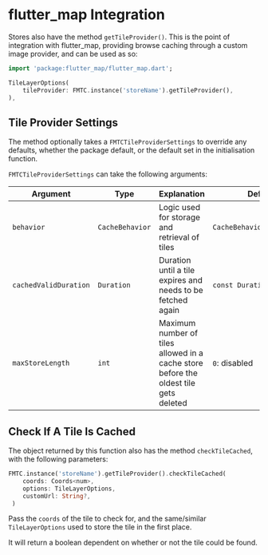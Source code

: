 # flutter\_map Integration

Stores also have the method `getTileProvider()`. This is the point of integration with flutter\_map, providing browse caching through a custom image provider, and can be used as so:

```dart
import 'package:flutter_map/flutter_map.dart';

TileLayerOptions(
    tileProvider: FMTC.instance('storeName').getTileProvider(),
),
```

## Tile Provider Settings

The method optionally takes a `FMTCTileProviderSettings` to override any defaults, whether the package default, or the default set in the initialisation function.

`FMTCTileProviderSettings` can take the following arguments:

| Argument              | Type            | Explanation                                                                          | Default                    |
| --------------------- | --------------- | ------------------------------------------------------------------------------------ | -------------------------- |
| `behavior`            | `CacheBehavior` | Logic used for storage and retrieval of tiles                                        | `CacheBehavior.cacheFirst` |
| `cachedValidDuration` | `Duration`      | Duration until a tile expires and needs to be fetched again                          | `const Duration(days: 16)` |
| `maxStoreLength`      | `int`           | Maximum number of tiles allowed in a cache store before the oldest tile gets deleted | `0`: disabled              |

## Check If A Tile Is Cached

The object returned by this function also has the method `checkTileCached`, with the following parameters:

```dart
FMTC.instance('storeName').getTileProvider().checkTileCached(
    coords: Coords<num>,
    options: TileLayerOptions,
    customUrl: String?,
 )
```

Pass the `coords` of the tile to check for, and the same/similar `TileLayerOptions` used to store the tile in the first place.

It will return a boolean dependent on whether or not the tile could be found.

